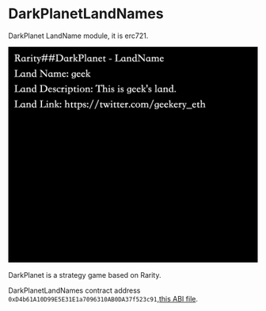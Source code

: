 # DarkPlanetLandNames
DarkPlanet LandName module, it is erc721.


![All the DarkPlanetLandNames](/landName.png)

DarkPlanet is a strategy game based on Rarity.

DarkPlanetLandNames contract address
```0xD4b61A10D99E5E31E1a7096310AB0DA37f523c91```,[this ABI file](/abi/DarkPlanetLandNames.json).
